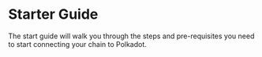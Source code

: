 # Starter Guide

The start guide will walk you through the steps and pre-requisites you need
to start connecting your chain to Polkadot.